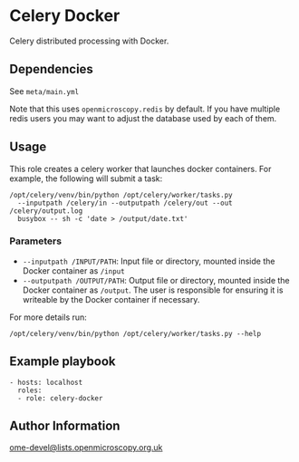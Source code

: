 Celery Docker
=============

Celery distributed processing with Docker.


Dependencies
------------

See `meta/main.yml`

Note that this uses `openmicroscopy.redis` by default.
If you have multiple redis users you may want to adjust the database used by each of them.


Usage
-----

This role creates a celery worker that launches docker containers.
For example, the following will submit a task:

    /opt/celery/venv/bin/python /opt/celery/worker/tasks.py
      --inputpath /celery/in --outputpath /celery/out --out /celery/output.log
      busybox -- sh -c 'date > /output/date.txt'

### Parameters
- `--inputpath /INPUT/PATH`: Input file or directory, mounted inside the Docker container as `/input`
- `--outputpath /OUTPUT/PATH`: Output file or directory, mounted inside the Docker container as `/output`.
  The user is responsible for ensuring it is writeable by the Docker container if necessary.

For more details run:

    /opt/celery/venv/bin/python /opt/celery/worker/tasks.py --help



Example playbook
----------------

    - hosts: localhost
      roles:
      - role: celery-docker


Author Information
------------------

ome-devel@lists.openmicroscopy.org.uk
